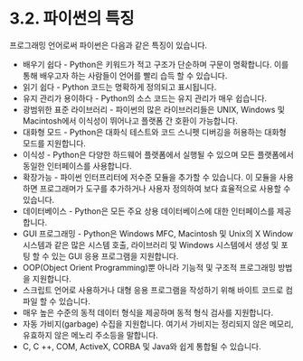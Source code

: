 # 3.2.    파이썬의 특징

프로그래밍 언어로써 파이썬은 다음과 같은 특징이 있습니다.

* 배우기 쉽다 - Python은 키워드가 적고 구조가 단순하며 구문이 명확합니다. 이를 통해 배우고자 하는 사람들이 언어를 빨리 습득 할 수 있습니다.
* 읽기 쉽다 - Python 코드는 명확하게 정의되고 표시됩니다.
* 유지 관리가 용이하다 - Python의 소스 코드는 유지 관리가 매우 쉽습니다.
* 광범위한 표준 라이브러리 - 파이썬의 많은 라이브러리들은 UNIX, Windows 및 Macintosh에서 이식성이 뛰어나고 플랫폼 간 호환이 가능합니다.
* 대화형 모드 - Python은 대화식 테스트와 코드 스니펫 디버깅을 허용하는 대화형 모드를 지원합니다.
* 이식성 - Python은 다양한 하드웨어 플랫폼에서 실행될 수 있으며 모든 플랫폼에서 동일한 인터페이스를 사용합니다.
* 확장가능 - 파이썬 인터프리터에 저수준 모듈을 추가할 수 있습니다. 이 모듈을 사용하면 프로그래머가 도구를 추가하거나 사용자 정의하여 보다 효율적으로 사용할 수 있습니다.
* 데이터베이스 - Python은 모든 주요 상용 데이터베이스에 대한 인터페이스를 제공합니다.
* GUI 프로그래밍 - Python은 Windows MFC, Macintosh 및 Unix의 X Window 시스템과 같은 많은 시스템 호출, 라이브러리 및 Windows 시스템에서 생성 및 포팅 할 수 있는 GUI 응용 프로그램을 지원합니다.
* OOP\(Object Orient Programming\)뿐 아니라 기능적 및 구조적 프로그래밍 방법을 지원합니다.
* 스크립트 언어로 사용하거나 대형 응용 프로그램을 작성하기 위해 바이트 코드로 컴파일 할 수 있습니다.
* 매우 높은 수준의 동적 데이터 형식을 제공하며 동적 형식 검사를 지원합니다.
* 자동 가비지\(garbage\) 수집을 지원합니다. 여기서 가비지는 정리되지 않은 메모리, 유효하지 않은 메노리 주소등을 말합니다.
* C, C ++, COM, ActiveX, CORBA 및 Java와 쉽게 통합될 수 있습니다.

